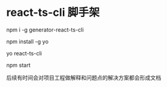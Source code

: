 # react-ts-cli 脚手架

npm i -g generator-react-ts-cli

npm install -g yo

yo react-ts-cli

npm start

后续有时间会对项目工程做解释和问题点的解决方案都会形成文档
